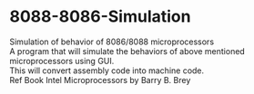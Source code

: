 # 8088-8086-Simulation
Simulation of behavior of 8086/8088 microprocessors  
A program that will simulate the behaviors of above mentioned microprocessors using GUI.  
This will convert assembly code into machine code.  
Ref Book Intel Microprocessors by Barry B. Brey  
